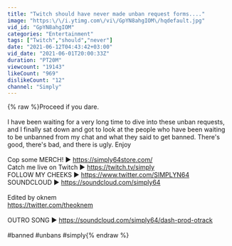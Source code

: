 ```yaml
---
title: "Twitch should have never made unban request forms...."
image: "https:\/\/i.ytimg.com\/vi\/GpYN8ahgIOM\/hqdefault.jpg"
vid_id: "GpYN8ahgIOM"
categories: "Entertainment"
tags: ["Twitch","should","never"]
date: "2021-06-12T04:43:42+03:00"
vid_date: "2021-06-01T20:00:33Z"
duration: "PT20M"
viewcount: "19143"
likeCount: "969"
dislikeCount: "12"
channel: "Simply"
---
```

{% raw %}Proceed if you dare.<br /><br />I have been waiting for a very long time to dive into these unban requests, and I finally sat down and got to look at the people who have been waiting to be unbanned from my chat and what they said to get banned. There's good, there's bad, and there is ugly. Enjoy<br /><br />Cop some MERCH! ► <a rel="nofollow" target="blank" href="https://simply64store.com/">https://simply64store.com/</a><br />Catch me live on Twitch ► <a rel="nofollow" target="blank" href="https://twitch.tv/simply">https://twitch.tv/simply</a><br />FOLLOW MY CHEEKS ► <a rel="nofollow" target="blank" href="https://www.twitter.com/SIMPLYN64">https://www.twitter.com/SIMPLYN64</a><br />SOUNDCLOUD ► <a rel="nofollow" target="blank" href="https://soundcloud.com/simply64">https://soundcloud.com/simply64</a><br /><br />Edited by oknem<br /><a rel="nofollow" target="blank" href="https://twitter.com/theoknem">https://twitter.com/theoknem</a><br /><br />OUTRO SONG ► <a rel="nofollow" target="blank" href="https://soundcloud.com/simply64/dash-prod-otrack">https://soundcloud.com/simply64/dash-prod-otrack</a><br /><br />#banned #unbans #simply{% endraw %}
